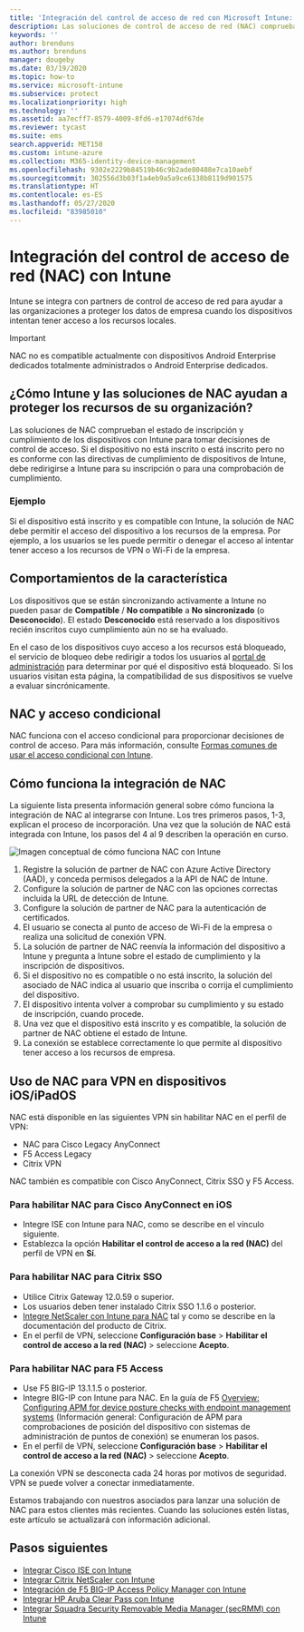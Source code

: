 ```yaml
---
title: 'Integración del control de acceso de red con Microsoft Intune: Azure | Microsoft Docs'
description: Las soluciones de control de acceso de red (NAC) comprueban la inscripción y el cumplimiento de los dispositivos con Intune. NAC incluye determinados comportamientos y funciona con acceso condicional. Vea los pasos necesarios para la integración y obtenga una lista de soluciones de socios.
keywords: ''
author: brenduns
ms.author: brenduns
manager: dougeby
ms.date: 03/19/2020
ms.topic: how-to
ms.service: microsoft-intune
ms.subservice: protect
ms.localizationpriority: high
ms.technology: ''
ms.assetid: aa7ecff7-8579-4009-8fd6-e17074df67de
ms.reviewer: tycast
ms.suite: ems
search.appverid: MET150
ms.custom: intune-azure
ms.collection: M365-identity-device-management
ms.openlocfilehash: 9302e2229b84519b46c9b2ade80488e7ca10aebf
ms.sourcegitcommit: 302556d3b03f1a4eb9a5a9ce6138b8119d901575
ms.translationtype: HT
ms.contentlocale: es-ES
ms.lasthandoff: 05/27/2020
ms.locfileid: "83985010"
---
```

# <a name="network-access-control-nac-integration-with-intune"></a>Integración del control de acceso de red (NAC) con Intune

Intune se integra con partners de control de acceso de red para ayudar a las organizaciones a proteger los datos de empresa cuando los dispositivos intentan tener acceso a los recursos locales.

>[!IMPORTANT]
> NAC no es compatible actualmente con dispositivos Android Enterprise dedicados totalmente administrados o Android Enterprise dedicados.

## <a name="how-do-intune-and-nac-solutions-help-protect-your-organization-resources"></a>¿Cómo Intune y las soluciones de NAC ayudan a proteger los recursos de su organización?

Las soluciones de NAC comprueban el estado de inscripción y cumplimiento de los dispositivos con Intune para tomar decisiones de control de acceso. Si el dispositivo no está inscrito o está inscrito pero no es conforme con las directivas de cumplimiento de dispositivos de Intune, debe redirigirse a Intune para su inscripción o para una comprobación de cumplimiento.

### <a name="example"></a>Ejemplo

Si el dispositivo está inscrito y es compatible con Intune, la solución de NAC debe permitir el acceso del dispositivo a los recursos de la empresa. Por ejemplo, a los usuarios se les puede permitir o denegar el acceso al intentar tener acceso a los recursos de VPN o Wi-Fi de la empresa.

## <a name="feature-behaviors"></a>Comportamientos de la característica

Los dispositivos que se están sincronizando activamente a Intune no pueden pasar de **Compatible** / **No compatible** a **No sincronizado** (o **Desconocido**). El estado **Desconocido** está reservado a los dispositivos recién inscritos cuyo cumplimiento aún no se ha evaluado.

En el caso de los dispositivos cuyo acceso a los recursos está bloqueado, el servicio de bloqueo debe redirigir a todos los usuarios al [portal de administración](https://portal.manage.microsoft.com) para determinar por qué el dispositivo está bloqueado.  Si los usuarios visitan esta página, la compatibilidad de sus dispositivos se vuelve a evaluar sincrónicamente.

## <a name="nac-and-conditional-access"></a>NAC y acceso condicional

NAC funciona con el acceso condicional para proporcionar decisiones de control de acceso. Para más información, consulte [Formas comunes de usar el acceso condicional con Intune](conditional-access-intune-common-ways-use.md).

## <a name="how-the-nac-integration-works"></a>Cómo funciona la integración de NAC

La siguiente lista presenta información general sobre cómo funciona la integración de NAC al integrarse con Intune. Los tres primeros pasos, 1-3, explican el proceso de incorporación. Una vez que la solución de NAC está integrada con Intune, los pasos del 4 al 9 describen la operación en curso.

![Imagen conceptual de cómo funciona NAC con Intune](./media/network-access-control-integrate/ca-intune-common-ways-2.png)

1. Registre la solución de partner de NAC con Azure Active Directory (AAD), y conceda permisos delegados a la API de NAC de Intune.
2. Configure la solución de partner de NAC con las opciones correctas incluida la URL de detección de Intune.
3. Configure la solución de partner de NAC para la autenticación de certificados.
4. El usuario se conecta al punto de acceso de Wi-Fi de la empresa o realiza una solicitud de conexión VPN.
5. La solución de partner de NAC reenvía la información del dispositivo a Intune y pregunta a Intune sobre el estado de cumplimiento y la inscripción de dispositivos.
6. Si el dispositivo no es compatible o no está inscrito, la solución del asociado de NAC indica al usuario que inscriba o corrija el cumplimiento del dispositivo.
7. El dispositivo intenta volver a comprobar su cumplimiento y su estado de inscripción, cuando procede.
8. Una vez que el dispositivo está inscrito y es compatible, la solución de partner de NAC obtiene el estado de Intune.
9. La conexión se establece correctamente lo que permite al dispositivo tener acceso a los recursos de empresa.

## <a name="use-nac-for-vpn-on-your-iosipados-devices"></a>Uso de NAC para VPN en dispositivos iOS/iPadOS

NAC está disponible en las siguientes VPN sin habilitar NAC en el perfil de VPN:

- NAC para Cisco Legacy AnyConnect
- F5 Access Legacy
- Citrix VPN

NAC también es compatible con Cisco AnyConnect, Citrix SSO y F5 Access.

### <a name="to-enable-nac-for-cisco-anyconnect-for-ios"></a>Para habilitar NAC para Cisco AnyConnect en iOS

- Integre ISE con Intune para NAC, como se describe en el vínculo siguiente.
- Establezca la opción **Habilitar el control de acceso a la red (NAC)** del perfil de VPN en **Sí**.

### <a name="to-enable-nac-for-citrix-sso"></a>Para habilitar NAC para Citrix SSO

- Utilice Citrix Gateway 12.0.59 o superior.  
- Los usuarios deben tener instalado Citrix SSO 1.1.6 o posterior.
- [Integre NetScaler con Intune para NAC](https://docs.citrix.com/en-us/netscaler-gateway/12/microsoft-intune-integration/configuring-network-access-control-device-check-for-netscaler-gateway-virtual-server-for-single-factor-authentication-deployment.html) tal y como se describe en la documentación del producto de Citrix.
- En el perfil de VPN, seleccione **Configuración base** > **Habilitar el control de acceso a la red (NAC)** > seleccione **Acepto**.

### <a name="to-enable-nac-for-f5-access"></a>Para habilitar NAC para F5 Access

- Use F5 BIG-IP 13.1.1.5 o posterior.
- Integre BIG-IP con Intune para NAC. En la guía de F5 [Overview: Configuring APM for device posture checks with endpoint management systems](https://support.f5.com/kb/en-us/products/big-ip_apm/manuals/product/apm-client-configuration-7-1-6/6.html#guid-0bd12e12-8107-40ec-979d-c44779a8cc89) (Información general: Configuración de APM para comprobaciones de posición del dispositivo con sistemas de administración de puntos de conexión) se enumeran los pasos.
- En el perfil de VPN, seleccione **Configuración base** > **Habilitar el control de acceso a la red (NAC)** > seleccione **Acepto**.

La conexión VPN se desconecta cada 24 horas por motivos de seguridad. VPN se puede volver a conectar inmediatamente.

Estamos trabajando con nuestros asociados para lanzar una solución de NAC para estos clientes más recientes. Cuando las soluciones estén listas, este artículo se actualizará con información adicional.

## <a name="next-steps"></a>Pasos siguientes

- [Integrar Cisco ISE con Intune](https://www.cisco.com/c/en/us/td/docs/security/ise/2-1/admin_guide/b_ise_admin_guide_21/b_ise_admin_guide_20_chapter_01000.html)
- [Integrar Citrix NetScaler con Intune](https://docs.citrix.com/en-us/netscaler-gateway/12/microsoft-intune-integration/configuring-network-access-control-device-check-for-netscaler-gateway-virtual-server-for-single-factor-authentication-deployment.html)
- [Integración de F5 BIG-IP Access Policy Manager con Intune](https://support.f5.com/kb/en-us/products/big-ip_apm/manuals/product/apm-client-configuration-13-0-0/6.html)
- [Integrar HP Aruba Clear Pass con Intune](https://support.arubanetworks.com/Documentation/tabid/77/DMXModule/512/Command/Core_Download/Default.aspx?EntryId=31271)
- [Integrar Squadra Security Removable Media Manager (secRMM) con Intune](http://www.squadratechnologies.com/StaticContent/ProductDownload/secRMM/9.9.0.0/secRMMIntuneAccessControlSetupGuide.pdf)
